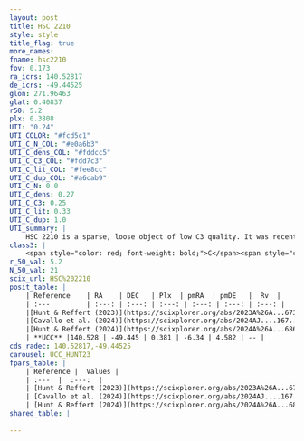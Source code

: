 ```yaml
---
layout: post
title: HSC 2210
style: style
title_flag: true
more_names: 
fname: hsc2210
fov: 0.173
ra_icrs: 140.52817
de_icrs: -49.44525
glon: 271.96463
glat: 0.40837
r50: 5.2
plx: 0.3808
UTI: "0.24"
UTI_COLOR: "#fcd5c1"
UTI_C_N_COL: "#e0a6b3"
UTI_C_dens_COL: "#fddcc5"
UTI_C_C3_COL: "#fdd7c3"
UTI_C_lit_COL: "#fee8cc"
UTI_C_dup_COL: "#a6cab9"
UTI_C_N: 0.0
UTI_C_dens: 0.27
UTI_C_C3: 0.25
UTI_C_lit: 0.33
UTI_C_dup: 1.0
UTI_summary: |
    HSC 2210 is a sparse, loose object of low C3 quality. It was recently reported in the literature.<br><br><span style="color: #99180f; font-weight: bold;">Warning: </span>contains less than 25 stars with <i>P>0.5</i> estimated.
class3: |
    <span style="color: red; font-weight: bold;">C</span><span style="color: red; font-weight: bold;">C</span>
r_50_val: 5.2
N_50_val: 21
scix_url: HSC%202210
posit_table: |
    | Reference    | RA    | DEC   | Plx  | pmRA  | pmDE   |  Rv  |
    | :---         | :---: | :---: | :---: | :---: | :---: | :---: |
    |[Hunt & Reffert (2023)](https://scixplorer.org/abs/2023A%26A...673A.114H) | 140.506 | -49.456 | 0.378 | -6.359 | 4.606 | -- |
    |[Cavallo et al. (2024)](https://scixplorer.org/abs/2024AJ....167...12C) | 140.546 | -49.437 | 0.378 | -- | -- | -- |
    |[Hunt & Reffert (2024)](https://scixplorer.org/abs/2024A%26A...686A..42H) | 140.506 | -49.456 | 0.378 | -6.359 | 4.606 | -- |
    | **UCC** |140.528 | -49.445 | 0.381 | -6.34 | 4.582 | -- | 
cds_radec: 140.52817,-49.44525
carousel: UCC_HUNT23
fpars_table: |
    | Reference |  Values |
    | :---  |  :---:  |
    | [Hunt & Reffert (2023)](https://scixplorer.org/abs/2023A%26A...673A.114H) | `AV50=3.669, diffAV50=2.253, MOD50=12.034, logAge50=7.772` |
    | [Cavallo et al. (2024)](https://scixplorer.org/abs/2024AJ....167...12C) | `AV50=3.48, dMod50=12.49, logAge50=7.73, [Fe/H]50=0.63` |
    | [Hunt & Reffert (2024)](https://scixplorer.org/abs/2024A%26A...686A..42H) | `MassJ=150.823` |
shared_table: |
    
---
```

